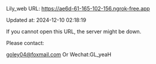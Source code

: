 Lily_web URL: https://ae6d-61-165-102-156.ngrok-free.app

Updated at: 2024-12-10 02:18:19

If you cannot open this URL, the server might be down.

Please contact: 

goley04@foxmail.com Or Wechat:GL_yeaH